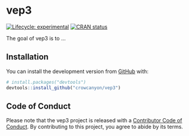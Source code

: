 
<!-- README.md is generated from README.Rmd. Please edit that file -->

# vep3

<!-- badges: start -->

[![Lifecycle:
experimental](https://img.shields.io/badge/lifecycle-experimental-orange.svg)](https://www.tidyverse.org/lifecycle/#experimental)
[![CRAN
status](https://www.r-pkg.org/badges/version/vep3)](https://CRAN.R-project.org/package=vep3)
<!-- badges: end -->

The goal of vep3 is to …

## Installation

You can install the development version from
[GitHub](https://github.com/) with:

``` r
# install.packages("devtools")
devtools::install_github("crowcanyon/vep3")
```

## Code of Conduct

Please note that the vep3 project is released with a [Contributor Code
of
Conduct](https://contributor-covenant.org/version/2/0/CODE_OF_CONDUCT.html).
By contributing to this project, you agree to abide by its terms.

